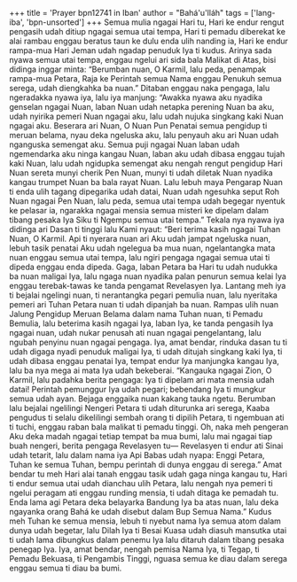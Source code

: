 +++
title = 'Prayer bpn12741 in Iban'
author = "Bahá'u'lláh"
tags = ['lang-iba', 'bpn-unsorted']
+++
Semua mulia ngagai Hari tu, Hari ke endur rengut pengasih udah ditiup ngagai semua utai tempa, Hari ti pemadu diberekat ke alai rambau enggau beratus taun ke dulu enda ulih nanding ia, Hari ke endur rampa-mua Hari Jeman udah ngadap penuduk Iya ti kudus. Arinya sada nyawa semua utai tempa, enggau ngelui ari sida bala Malikat di Atas, bisi didinga inggar minta: “Berumban nuan, O Karmil, lalu peda, penampak rampa-mua Petara, Raja ke Perintah semua Nama enggau Penukuh semua serega, udah diengkahka ba nuan.”
Ditaban enggau naka pengaga, lalu ngeradakka nyawa iya, lalu iya manjung: “Awakka nyawa aku nyadika genselan ngagai Nuan, laban Nuan udah netapka perening Nuan ba aku, udah nyirika pemeri Nuan ngagai aku, lalu udah nujuka singkang kaki Nuan ngagai aku. Beserara ari Nuan, O Nuan Pun Penatai semua pengidup ti meruan belama, nyau deka ngeluska aku, lalu penyauh aku ari Nuan udah nganguska semengat aku. Semua puji ngagai Nuan laban udah ngemendarka aku ninga kangau Nuan, laban aku udah dibasa enggau tujah kaki Nuan, lalu udah ngidupka semengat aku nengah rengut pengidup Hari Nuan sereta munyi cherik Pen Nuan, munyi ti udah diletak Nuan nyadika kangau trumpet Nuan ba bala rayat Nuan. Lalu lebuh maya Pengarap Nuan ti enda ulih tagang dipegarika udah datai, Nuan udah ngesuhka seput Roh Nuan ngagai Pen Nuan, lalu peda, semua utai tempa udah begegar nyentuk ke pelasar ia, ngarakka ngagai mensia semua misteri ke dipelam dalam tibang pesaka Iya Siku ti Ngempu semua utai tempa.”
Tekala nya nyawa iya didinga ari Dasan ti tinggi lalu Kami nyaut: “Beri terima kasih ngagai Tuhan Nuan, O Karmil. Api ti nyerara nuan ari Aku udah jampat ngeluska nuan, lebuh tasik penatai Aku udah ngelegua ba mua nuan, ngelantangka mata nuan enggau semua utai tempa, lalu ngiri pengaga ngagai semua utai ti dipeda enggau enda dipeda. Gaga, laban Petara ba Hari tu udah nudukka ba nuan maligai Iya, lalu ngaga nuan nyadika palan penurun semua kelai Iya enggau terebak-tawas ke tanda pengamat Revelasyen Iya. Lantang meh iya ti bejalai ngelingi nuan, ti nerantangka pegari pemulia nuan, lalu nyeritaka pemeri ari Tuhan Petara nuan ti udah dipanjah ba nuan. Rampas ulih nuan Jalung Pengidup Meruan Belama dalam nama Tuhan nuan, ti Pemadu Bemulia, lalu beterima kasih ngagai Iya, laban Iya, ke tanda pengasih Iya ngagai nuan, udah nukar penusah ati nuan ngagai pengelantang, lalu ngubah penyinu nuan ngagai pengaga. Iya, amat bendar, rinduka dasan tu ti udah digaga nyadi penuduk maligai Iya, ti udah ditujah singkang kaki Iya, ti udah dibasa enggau penatai Iya, tempat endur Iya manjungka kangau Iya, lalu ba nya mega ai mata Iya udah bekeberai.
“Kangauka ngagai Zion, O Karmil, lalu padahka berita pengaga: Iya ti dipelam ari mata mensia udah datai! Perintah pemunggur Iya udah pegari; bebendang Iya ti mungkur semua udah ayan. Bejaga enggaika nuan kakang tauka ngetu. Berumban lalu bejalai ngelilingi Nengeri Petara ti udah diturunka ari serega, Kaaba pengudus ti selalu dikelilingi sembah orang ti dipilih Petara, ti ngembuan ati ti tuchi, enggau raban bala malikat ti pemadu tinggi. Oh, naka meh pengeran Aku deka madah ngagai tetiap tempat ba mua bumi, lalu mai ngagai tiap buah nengeri, berita pengaga Revelasyen tu— Revelasyen ti endur ati Sinai udah tetarit, lalu dalam nama iya Api Babas udah nyapa: Enggi Petara, Tuhan ke semua Tuhan, bempu perintah di dunya enggau di serega.” Amat bendar tu meh Hari alai tanah enggau tasik udah gaga ninga kangau tu, Hari ti endur semua utai udah dianchau ulih Petara, lalu nengah nya pemeri ti ngelui peragam ati enggau runding mensia, ti udah ditaga ke pemadah tu. Enda lama agi Petara deka belayarka Bandung Iya ba atas nuan, lalu deka ngayanka orang Bahá ke udah disebut dalam Bup Semua Nama.”
Kudus meh Tuhan ke semua mensia, lebuh ti nyebut nama Iya semua atom dalam dunya udah begetar, lalu Dilah Iya ti Besai Kuasa udah diasuh mansutka utai ti udah lama dibungkus dalam penemu Iya lalu ditaruh dalam tibang pesaka penegap Iya. Iya, amat bendar, nengah pemisa Nama Iya, ti Tegap, ti Pemadu Bekuasa, ti Pengambis Tinggi, nguasa semua ke diau dalam serega enggau semua ti diau ba bumi.

